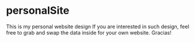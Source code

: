 # personalSite
This is my personal website design
If you are interested in such design, feel free to grab and swap the data inside for your own website.
Gracias!
